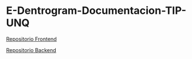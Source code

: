 # E-Dentrogram-Documentacion-TIP-UNQ

[Repositorio Frontend](https://github.com/Luqui87/E-Dentrogram-Frontend-TIP-UNQ)

[Repositorio Backend](https://github.com/Luqui87/E-Dentrogram-Backend-TIP-UNQ)

